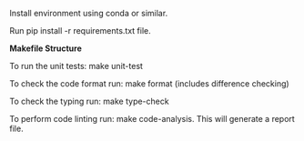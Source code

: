 Install environment using conda or similar.

Run pip install -r requirements.txt file.

**Makefile Structure**

To run the unit tests: make unit-test

To check the code format run: make format (includes difference checking)

To check the typing run: make type-check

To perform code linting run: make code-analysis. This will generate a report file.
